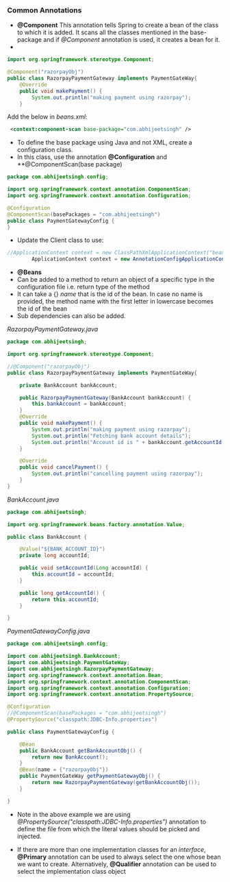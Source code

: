 ### Common Annotations

- **@Component**
This annotation tells Spring to create a bean of the class to which it is added. It scans all the classes 
mentioned in the base-package and if *@Component* annotation is used, it creates a 
bean for it.
- 
```java
import org.springframework.stereotype.Component;

@Component("razorpayObj")
public class RazorpayPaymentGateway implements PaymentGateWay{
    @Override
    public void makePayment() {
        System.out.println("making payment using razorpay");
    }
```
Add the below in *beans.xml*:
```xml
 <context:component-scan base-package="com.abhijeetsingh" />
```

- To define the base package using Java and not XML, create a configuration class.
- In this class, use the annotation **@Configuration** and **@ComponentScan(base package)
```java
package com.abhijeetsingh.config;

import org.springframework.context.annotation.ComponentScan;
import org.springframework.context.annotation.Configuration;

@Configuration
@ComponentScan(basePackages = "com.abhijeetsingh")
public class PaymentGatewayConfig {
}
```
- Update the Client class to use:
```java
//ApplicationContext context = new ClassPathXmlApplicationContext("beans.xml");
        ApplicationContext context = new AnnotationConfigApplicationContext(PaymentGatewayConfig.class);
```

- **@Beans**
- Can be added to a method to return an object of a specific type in the configuration file i.e. return type of the method
- It can take a {} _name_ that is the id of the bean. In case no name is provided, the method name with the first letter
in lowercase becomes the id of the bean
- Sub dependencies can also be added.

*RazorpayPaymentGateway.java*
```java
package com.abhijeetsingh;

import org.springframework.stereotype.Component;

//@Component("razorpayObj")
public class RazorpayPaymentGateway implements PaymentGateWay{

    private BankAccount bankAccount;

    public RazorpayPaymentGateway(BankAccount bankAccount) {
        this.bankAccount = bankAccount;
    }
    @Override
    public void makePayment() {
        System.out.println("making payment using razorpay");
        System.out.println("Fetching bank account details");
        System.out.println("Account id is " + bankAccount.getAccountId());
    }

    @Override
    public void cancelPayment() {
        System.out.println("cancelling payment using razorpay");
    }
}
```

*BankAccount.java*
```java
package com.abhijeetsingh;

import org.springframework.beans.factory.annotation.Value;

public class BankAccount {

    @Value("${BANK_ACCOUNT_ID}")
    private long accountId;

    public void setAccountId(Long accountId) {
        this.accountId = accountId;
    }

    public long getAccountId() {
        return this.accountId;
    }

}
```

*PaymentGatewayConfig.java*
```java
package com.abhijeetsingh.config;

import com.abhijeetsingh.BankAccount;
import com.abhijeetsingh.PaymentGateWay;
import com.abhijeetsingh.RazorpayPaymentGateway;
import org.springframework.context.annotation.Bean;
import org.springframework.context.annotation.ComponentScan;
import org.springframework.context.annotation.Configuration;
import org.springframework.context.annotation.PropertySource;

@Configuration
//@ComponentScan(basePackages = "com.abhijeetsingh")
@PropertySource("classpath:JDBC-Info.properties")

public class PaymentGatewayConfig {

    @Bean
    public BankAccount getBankAccountObj() {
        return new BankAccount();
    }
    @Bean(name = {"razorpayObj"})
    public PaymentGateWay getPaymentGatewayObj() {
        return new RazorpayPaymentGateway(getBankAccountObj());
    }

}
```
- Note in the above example we are using *@PropertySource("classpath:JDBC-Info.properties")* annotation to define the file 
from which the literal values should be picked and injected.

- If there are more than one implementation classes for an _interface_, **@Primary** annotation can be used to 
always select the one whose bean we want to create. Alternatively, **@Qualifier** annotation can be used to
select the implementation class object